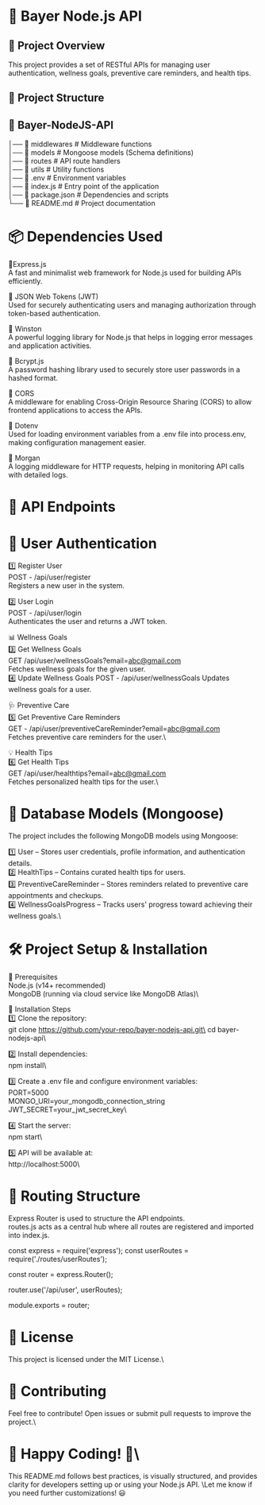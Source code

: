 # 🌟 Bayer Node.js API

## 📌 Project Overview
This project provides a set of RESTful APIs for managing user authentication, wellness goals, preventive care reminders, and health tips.

## 📁 Project Structure

## 📂 Bayer-NodeJS-API  
│── 📂 middlewares        # Middleware functions  
│── 📂 models             # Mongoose models (Schema definitions)  
│── 📂 routes             # API route handlers  
│── 📂 utils              # Utility functions  
│── 📄 .env               # Environment variables  
│── 📄 index.js           # Entry point of the application  
│── 📄 package.json       # Dependencies and scripts  
└── 📄 README.md          # Project documentation  

# 📦 Dependencies Used
🔹Express.js\
A fast and minimalist web framework for Node.js used for building APIs efficiently.


🔹 JSON Web Tokens (JWT)\
Used for securely authenticating users and managing authorization through token-based authentication.


🔹 Winston\
A powerful logging library for Node.js that helps in logging error messages and application activities.

🔹 Bcrypt.js\
A password hashing library used to securely store user passwords in a hashed format.


🔹 CORS\
A middleware for enabling Cross-Origin Resource Sharing (CORS) to allow frontend applications to access the APIs.


🔹 Dotenv\
Used for loading environment variables from a .env file into process.env, making configuration management easier.


🔹 Morgan\
A logging middleware for HTTP requests, helping in monitoring API calls with detailed logs.


# 🚀 API Endpoints

# 🔐 User Authentication
1️⃣ Register User\
POST - /api/user/register\
Registers a new user in the system.

2️⃣ User Login\
POST - /api/user/login\
Authenticates the user and returns a JWT token.


📊 Wellness Goals\
3️⃣ Get Wellness Goals\
GET /api/user/wellnessGoals?email=abc@gmail.com\
Fetches wellness goals for the given user.\
4️⃣ Update Wellness Goals
POST - /api/user/wellnessGoals
Updates wellness goals for a user.

🩺 Preventive Care\
5️⃣ Get Preventive Care Reminders\
GET - /api/user/preventiveCareReminder?email=abc@gmail.com\
Fetches preventive care reminders for the user.\

💡 Health Tips\
6️⃣ Get Health Tips\
GET /api/user/healthtips?email=abc@gmail.com\
Fetches personalized health tips for the user.\

# 📌 Database Models (Mongoose)
The project includes the following MongoDB models using Mongoose:

1️⃣ User – Stores user credentials, profile information, and authentication details.\
2️⃣ HealthTips – Contains curated health tips for users.\
3️⃣ PreventiveCareReminder – Stores reminders related to preventive care appointments and checkups.\
4️⃣ WellnessGoalsProgress – Tracks users' progress toward achieving their wellness goals.\

# 🛠️ Project Setup & Installation
🔹 Prerequisites\
Node.js (v14+ recommended)\
MongoDB (running via cloud service like MongoDB Atlas)\

🔹 Installation Steps\
1️⃣ Clone the repository:\
git clone https://github.com/your-repo/bayer-nodejs-api.git\
cd bayer-nodejs-api\

2️⃣ Install dependencies:\
npm install\

3️⃣ Create a .env file and configure environment variables:\
PORT=5000  \
MONGO_URI=your_mongodb_connection_string  \
JWT_SECRET=your_jwt_secret_key\  

4️⃣ Start the server:\
npm start\

5️⃣ API will be available at:\
http://localhost:5000\

  # 📌 Routing Structure
Express Router is used to structure the API endpoints.\
routes.js acts as a central hub where all routes are registered and imported into index.js.

const express = require('express');
const userRoutes = require('./routes/userRoutes');

const router = express.Router();

router.use('/api/user', userRoutes);

module.exports = router;

# 📜 License
This project is licensed under the MIT License.\

# 🤝 Contributing
Feel free to contribute! Open issues or submit pull requests to improve the project.\

# 🎯 Happy Coding! 🚀\
This README.md follows best practices, is visually structured, and provides clarity for developers setting up or using your Node.js API. \Let me know if you need further customizations! 😃
